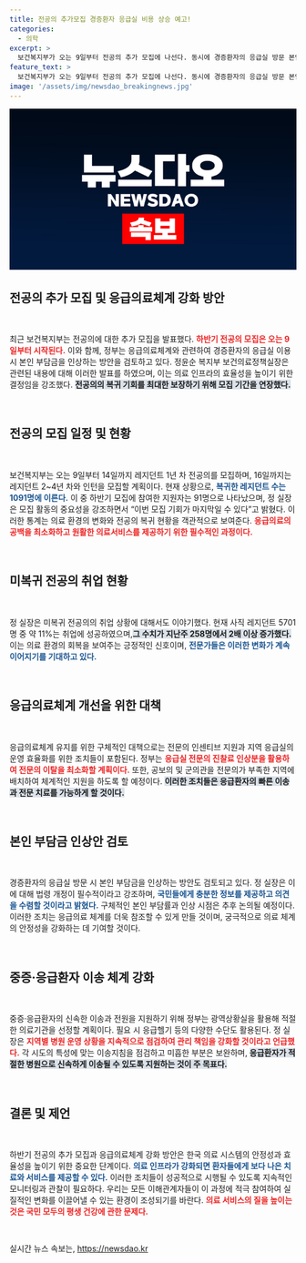 ```yaml
---
title: 전공의 추가모집 경증환자 응급실 비용 상승 예고!
categories:
  - 의학
excerpt: >
  보건복지부가 오는 9일부터 전공의 추가 모집에 나선다. 동시에 경증환자의 응급실 방문 본인 부담을 높이는 방안도 검토 중! 의사 집단 행동 속에서 의료체계 안정화를 위한 대책이 주목받고 있다. 클릭하여 자세한 내용을 확인하세요!
feature_text: >
  보건복지부가 오는 9일부터 전공의 추가 모집에 나선다. 동시에 경증환자의 응급실 방문 본인 부담을 높이는 방안도 검토 중! 의사 집단 행동 속에서 의료체계 안정화를 위한 대책이 주목받고 있다. 클릭하여 자세한 내용을 확인하세요!
image: '/assets/img/newsdao_breakingnews.jpg'
---
```


<p><img src="/assets/img/newsdao_breakingnews.jpg" alt="koreaapp 속보" /></p>

<h2 data-ke-size="size26">전공의 추가 모집 및 응급의료체계 강화 방안</h2>

<p data-ke-size="size16">&nbsp;</p>

<p>최근 보건복지부는 전공의에 대한 추가 모집을 발표했다. <b><span style="color: #ee2323;">하반기 전공의 모집은 오는 9일부터 시작된다.</span></b> 이와 함께, 정부는 응급의료체계와 관련하여 경증환자의 응급실 이용 시 본인 부담금을 인상하는 방안을 검토하고 있다. 정윤순 복지부 보건의료정책실장은 관련된 내용에 대해 이러한 발표를 하였으며, 이는 의료 인프라의 효율성을 높이기 위한 결정임을 강조했다. <b><span style="background-color: #21538527;">전공의의 복귀 기회를 최대한 보장하기 위해 모집 기간을 연장했다.</span></b> </p>

<p data-ke-size="size16">&nbsp;</p>

<h2 data-ke-size="size26">전공의 모집 일정 및 현황</h2>

<p data-ke-size="size16">&nbsp;</p>

<p>보건복지부는 오는 9일부터 14일까지 레지던트 1년 차 전공의를 모집하며, 16일까지는 레지던트 2~4년 차와 인턴을 모집할 계획이다. 현재 상황으로, <b><span style="color: #1a5490;">복귀한 레지던트 수는 1091명에 이른다.</span></b> 이 중 하반기 모집에 참여한 지원자는 91명으로 나타났으며, 정 실장은 모집 활동의 중요성을 강조하면서 “이번 모집 기회가 마지막일 수 있다”고 밝혔다. 이러한 통계는 의료 환경의 변화와 전공의 복귀 현황을 객관적으로 보여준다. <b><span style="color: #ee2323;">응급의료의 공백을 최소화하고 원활한 의료서비스를 제공하기 위한 필수적인 과정이다.</span></b></p>

<p data-ke-size="size16">&nbsp;</p>

<h2 data-ke-size="size26">미복귀 전공의 취업 현황</h2>

<p data-ke-size="size16">&nbsp;</p>

<p>정 실장은 미복귀 전공의의 취업 상황에 대해서도 이야기했다. 현재 사직 레지던트 5701명 중 약 11%는 취업에 성공하였으며,<b><span style="background-color: #21538527;">그 수치가 지난주 258명에서 2배 이상 증가했다.</span></b> 이는 의료 환경의 회복을 보여주는 긍정적인 신호이며, <b><span style="color: #1a5490;">전문가들은 이러한 변화가 계속 이어지기를 기대하고 있다.</span></b> </p>

<p data-ke-size="size16">&nbsp;</p>

<h2 data-ke-size="size26">응급의료체계 개선을 위한 대책</h2>

<p data-ke-size="size16">&nbsp;</p>

<p>응급의료체계 유지를 위한 구체적인 대책으로는 전문의 인센티브 지원과 지역 응급실의 운영 효율화를 위한 조치들이 포함된다. 정부는 <b><span style="color: #ee2323;">응급실 전문의 진찰료 인상분을 활용하여 전문의 이탈을 최소화할 계획이다.</span></b> 또한, 공보의 및 군의관을 전문의가 부족한 지역에 배치하여 체계적인 지원을 하도록 할 예정이다. <b><span style="background-color: #21538527;">이러한 조치들은 응급환자의 빠른 이송과 전문 치료를 가능하게 할 것이다.</span></b></p>

<p data-ke-size="size16">&nbsp;</p>

<h2 data-ke-size="size26">본인 부담금 인상안 검토</h2>

<p data-ke-size="size16">&nbsp;</p>

<p>경증환자의 응급실 방문 시 본인 부담금을 인상하는 방안도 검토되고 있다. 정 실장은 이에 대해 법령 개정이 필수적이라고 강조하며, <b><span style="color: #1a5490;">국민들에게 충분한 정보를 제공하고 의견을 수렴할 것이라고 밝혔다.</span></b> 구체적인 본인 부담률과 인상 시점은 추후 논의될 예정이다. 이러한 조치는 응급의료 체계를 더욱 참조할 수 있게 만들 것이며, 궁극적으로 의료 체계의 안정성을 강화하는 데 기여할 것이다.</p>

<p data-ke-size="size16">&nbsp;</p>

<h2 data-ke-size="size26">중증·응급환자 이송 체계 강화</h2>

<p data-ke-size="size16">&nbsp;</p>

<p>중증·응급환자의 신속한 이송과 전원을 지원하기 위해 정부는 광역상황실을 활용해 적절한 의료기관을 선정할 계획이다. 필요 시 응급헬기 등의 다양한 수단도 활용된다. 정 실장은 <b><span style="color: #ee2323;">지역별 병원 운영 상황을 지속적으로 점검하여 관리 책임을 강화할 것이라고 언급했다.</span></b> 각 시도의 특성에 맞는 이송지침을 점검하고 미흡한 부분은 보완하며, <b><span style="background-color: #21538527;">응급환자가 적절한 병원으로 신속하게 이송될 수 있도록 지원하는 것이 주 목표다.</span></b></p>

<p data-ke-size="size16">&nbsp;</p>

<h2 data-ke-size="size26">결론 및 제언</h2>

<p data-ke-size="size16">&nbsp;</p>

<p>하반기 전공의 추가 모집과 응급의료체계 강화 방안은 한국 의료 시스템의 안정성과 효율성을 높이기 위한 중요한 단계이다. <b><span style="color: #1a5490;">의료 인프라가 강화되면 환자들에게 보다 나은 치료와 서비스를 제공할 수 있다.</span></b> 이러한 조치들이 성공적으로 시행될 수 있도록 지속적인 모니터링과 관찰이 필요하다. 우리는 모든 이해관계자들이 이 과정에 적극 참여하여 실질적인 변화를 이끌어낼 수 있는 환경이 조성되기를 바란다. <b><span style="color: #ee2323;">의료 서비스의 질을 높이는 것은 국민 모두의 평생 건강에 관한 문제다.</span></b></p>

<p data-ke-size="size16">&nbsp;</p>
실시간 뉴스 속보는, <a href="https://newsdao.kr" rel="dofollow">https://newsdao.kr</a>


